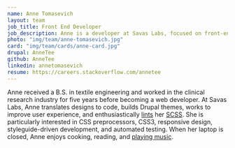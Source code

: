 ```yaml
---
name: Anne Tomasevich
layout: team
job_title: Front End Developer
job_description: Anne is a developer at Savas Labs, focused on front-end technologies and user experience.
photo: "img/team/anne-tomasevich.jpg"
card: "img/team/cards/anne-card.jpg"
drupal: AnneTee
github: AnneTee
linkedin: annetomasevich
resume: https://careers.stackoverflow.com/annetee
---
```

Anne received a B.S. in textile engineering and worked in the clinical research industry for five years before becoming a web developer. At Savas Labs, Anne translates designs to code, builds Drupal themes, works to improve user experience, and enthusiastically [lints](https://github.com/brigade/scss-lint) her [SCSS](/2015/08/21/sassy-drupal-theming-part-1.html#scss). She is particularly interested in CSS preprocessors, CSS3, responsive design, styleguide-driven development, and automated testing. When her laptop is closed, Anne enjoys cooking, reading, and <a href="http://jonsebastian.bandcamp.com/">playing music</a>.
